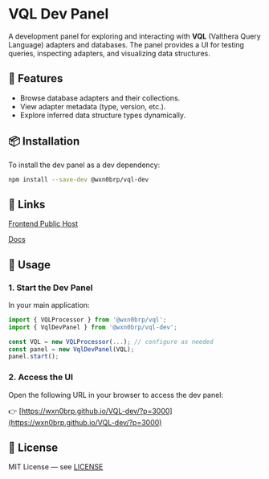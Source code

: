 # VQL Dev Panel

A development panel for exploring and interacting with **VQL** (Valthera Query Language) adapters and databases. The panel provides a UI for testing queries, inspecting adapters, and visualizing data structures.

## 🔧 Features
- Browse database adapters and their collections.
- View adapter metadata (type, version, etc.).
- Explore inferred data structure types dynamically.

## 📦 Installation

To install the dev panel as a dev dependency:

```bash
npm install --save-dev @wxn0brp/vql-dev
```

## 📑 Links

[Frontend Public Host](https://wxn0brp.github.io/VQL-dev/)

[Docs](https://wxn0brp.github.io/VQL-dev/docs)

## 🚀 Usage

### 1. **Start the Dev Panel**

In your main application:

```ts
import { VQLProcessor } from '@wxn0brp/vql';
import { VqlDevPanel } from '@wxn0brp/vql-dev';

const VQL = new VQLProcessor(...); // configure as needed
const panel = new VqlDevPanel(VQL);
panel.start();
```

### 2. **Access the UI**

Open the following URL in your browser to access the dev panel:

👉 [https://wxn0brp.github.io/VQL-dev/?p=3000](https://wxn0brp.github.io/VQL-dev/?p=3000)

## 📄 License

MIT License — see [LICENSE](LICENSE)